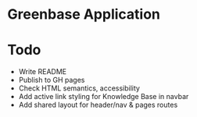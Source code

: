 # Greenbase Application

# Todo

- Write README
- Publish to GH pages
- Check HTML semantics, accessibility
- Add active link styling for Knowledge Base in navbar
- Add shared layout for header/nav & pages routes
